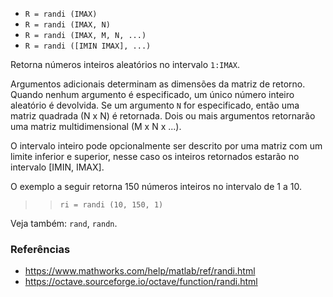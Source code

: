 - `R = randi (IMAX)`
- `R = randi (IMAX, N)`
- `R = randi (IMAX, M, N, ...)`
- `R = randi ([IMIN IMAX], ...)`

Retorna números inteiros aleatórios no intervalo `1:IMAX`.

Argumentos adicionais determinam as dimensões da matriz de retorno. Quando
nenhum argumento é especificado, um único número inteiro aleatório é devolvida.
Se um argumento `N` for especificado, então uma matriz quadrada (N x N) é
retornada. Dois ou mais argumentos retornarão uma matriz multidimensional (M x
N x ...).

O intervalo inteiro pode opcionalmente ser descrito por uma matriz com um
limite inferior e superior, nesse caso os inteiros retornados estarão no
intervalo [IMIN, IMAX].

O exemplo a seguir retorna 150 números inteiros no intervalo de 1 a 10.

> > `ri = randi (10, 150, 1)`

Veja também: `rand`, `randn`.

### Referências

- https://www.mathworks.com/help/matlab/ref/randi.html
- https://octave.sourceforge.io/octave/function/randi.html
